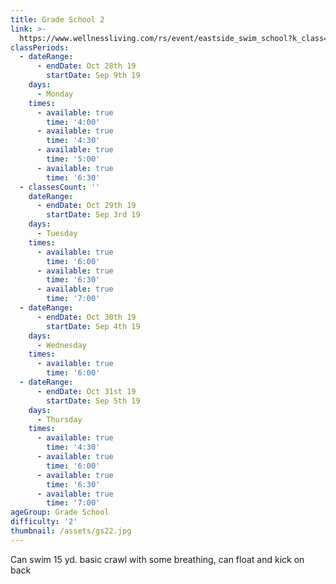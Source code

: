 ```yaml
---
title: Grade School 2
link: >-
  https://www.wellnessliving.com/rs/event/eastside_swim_school?k_class=136800&k_class_tab=10910
classPeriods:
  - dateRange:
      - endDate: Oct 28th 19
        startDate: Sep 9th 19
    days:
      - Monday
    times:
      - available: true
        time: '4:00'
      - available: true
        time: '4:30'
      - available: true
        time: '5:00'
      - available: true
        time: '6:30'
  - classesCount: ''
    dateRange:
      - endDate: Oct 29th 19
        startDate: Sep 3rd 19
    days:
      - Tuesday
    times:
      - available: true
        time: '6:00'
      - available: true
        time: '6:30'
      - available: true
        time: '7:00'
  - dateRange:
      - endDate: Oct 30th 19
        startDate: Sep 4th 19
    days:
      - Wednesday
    times:
      - available: true
        time: '6:00'
  - dateRange:
      - endDate: Oct 31st 19
        startDate: Sep 5th 19
    days:
      - Thursday
    times:
      - available: true
        time: '4:30'
      - available: true
        time: '6:00'
      - available: true
        time: '6:30'
      - available: true
        time: '7:00'
ageGroup: Grade School
difficulty: '2'
thumbnail: /assets/gs22.jpg
---
```

Can swim 15 yd. basic crawl with some breathing, can float and kick on back
